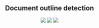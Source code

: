 <h2 align="center">
Document outline detection
</h2>
<div align="center">
  <img src="https://img.shields.io/badge/python-v3.6-blue.svg"/>
  <img src="https://img.shields.io/badge/torch-v1.4.0-blue.svg"/>
  <img src="https://img.shields.io/badge/opencv-v4.5.5-blue.svg"/>
</div>